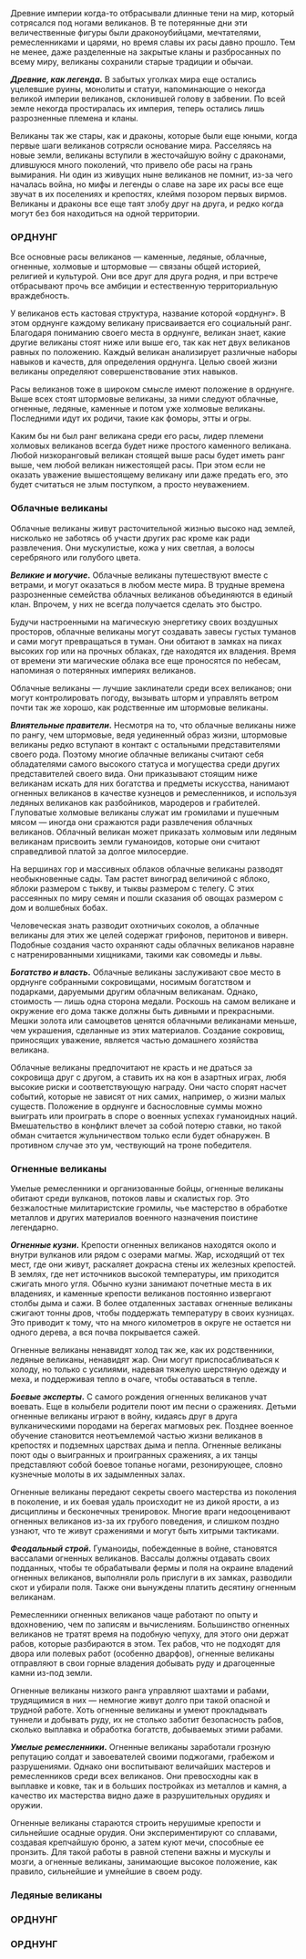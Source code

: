 Древние империи когда-то отбрасывали длинные тени на мир, который сотрясался под ногами великанов. В те потерянные дни эти величественные фигуры были драконоубийцами, мечтателями, ремесленниками и царями, но время славы их расы давно прошло. Тем не менее, даже разделенные на закрытые кланы и разбросанных по всему миру, великаны сохранили старые традиции и обычаи.

**_Древние, как легенда_.** В забытых уголках мира еще остались уцелевшие руины, монолиты и статуи, напоминающие о некогда великой империи великанов, склонившей голову в забвении. По всей земле некогда простиралась их империя, теперь остались лишь разрозненные племена и кланы.

Великаны так же стары, как и драконы, которые были еще юными, когда первые шаги великанов сотрясли основание мира. Расселяясь на новые земли, великаны вступили в жесточайшую войну с драконами, длившуюся много поколений, что привело обе расы на грань вымирания. Ни один из живущих ныне великанов не помнит, из-за чего началась война, но мифы и легенды о славе на заре их расы все еще звучат в их поселениях и крепостях, клеймя позором первых вирмов. Великаны и драконы все еще таят злобу друг на друга, и редко когда могут без боя находиться на одной территории.
### ОРДНУНГ  

Все основные расы великанов — каменные, ледяные, облачные, огненные, холмовые и штормовые — связаны общей историей, религией и культурой. Они все друг для друга родня, и при встрече отбрасывают прочь все амбиции и естественную территориальную враждебность.  

У великанов есть кастовая структура, название которой «орднунг». В этом орднунге каждому великану присваивается его социальный ранг. Благодаря пониманию своего места в орднунге, великан знает, какие другие великаны стоят ниже или выше его, так как нет двух великанов равных по положению. Каждый великан анализирует различные наборы навыков и качеств, для определения орднунга. Целью своей жизни великаны определяют совершенствование этих навыков.

Расы великанов тоже в широком смысле имеют положение в орднунге. Выше всех стоят штормовые великаны, за ними следуют облачные, огненные, ледяные, каменные и потом уже холмовые великаны. Последними идут их родичи, такие как фоморы, этты и огры.

Каким бы ни был ранг великана среди его расы, лидер племени холмовых великанов всегда будет ниже простого каменного великана. Любой низкоранговый великан стоящей выше расы будет иметь ранг выше, чем любой великан нижестоящей расы. При этом если не оказать уважение вышестоящему великану или даже предать его, это будет считаться не злым поступком, а просто неуважением.

### Облачные великаны 
Облачные великаны живут расточительной жизнью высоко над землей, нисколько не заботясь об участи других рас кроме как ради развлечения. Они мускулистые, кожа у них светлая, а волосы серебряного или голубого цвета.

**_Великие и могучие_.** Облачные великаны путешествуют вместе с ветрами, и могут оказаться в любом месте мира. В трудные времена разрозненные семейства облачных великанов объединяются в единый клан. Впрочем, у них не всегда получается сделать это быстро.

Будучи настроенными на магическую энергетику своих воздушных просторов, облачные великаны могут создавать завесы густых туманов и сами могут превращаться в туман. Они обитают в замках на пиках высоких гор или на прочных облаках, где находятся их владения. Время от времени эти магические облака все еще проносятся по небесам, напоминая о потерянных империях великанов.

Облачные великаны — лучшие заклинатели среди всех великанов; они могут контролировать погоду, вызывать шторм и управлять ветром почти так же хорошо, как родственные им штормовые великаны.

**_Влиятельные правители_.** Несмотря на то, что облачные великаны ниже по рангу, чем штормовые, ведя уединенный образ жизни, штормовые великаны редко вступают в контакт с остальными представителями своего рода. Поэтому многие облачные великаны считают себя обладателями самого высокого статуса и могущества среди других представителей своего вида. Они приказывают стоящим ниже великанам искать для них богатства и предметы искусства, нанимают огненных великанов в качестве кузнецов и ремесленников, и используя ледяных великанов как разбойников, мародеров и грабителей. Глуповатые холмовые великаны служат им громилами и пушечным мясом — иногда они сражаются ради развлечения облачных великанов. Облачный великан может приказать холмовым или ледяным великанам присвоить земли гуманоидов, которые они считают справедливой платой за долгое милосердие.

На вершинах гор и массивных облаков облачные великаны разводят необыкновенные сады. Там растет виноград величиной с яблоко, яблоки размером с тыкву, и тыквы размером с телегу. С этих рассеянных по миру семян и пошли сказания об овощах размером с дом и волшебных бобах.

Человеческая знать разводит охотничьих соколов, а облачные великаны для этих же целей содержат грифонов, перитонов и виверн. Подобные создания часто охраняют сады облачных великанов наравне с натренированными хищниками, такими как совомеды и львы.

**_Богатство и власть_.** Облачные великаны заслуживают свое место в орднунге собранными сокровищами, носимым богатством и подарками, даруемыми другим облачным великанам. Однако, стоимость — лишь одна сторона медали. Роскошь на самом великане и окружение его дома также должны быть дивными и прекрасными. Мешки золота или самоцветов ценятся облачными великанами меньше, чем украшения, сделанные из этих материалов. Создание сокровищ, приносящих уважение, является частью домашнего хозяйства великана.

Облачные великаны предпочитают не красть и не драться за сокровища друг с другом, а ставить их на кон в азартных играх, любя высокие риски и соответствующую награду. Они часто спорят насчет событий, которые не зависят от них самих, например, о жизни малых существ. Положение в орднунге и баснословные суммы можно выиграть или проиграть в споре о военных успехах гуманоидных наций. Вмешательство в конфликт влечет за собой потерю ставки, но такой обман считается жульничеством только если будет обнаружен. В противном случае это ум, чествующий на троне победителя.
### Огненные великаны  
Умелые ремесленники и организованные бойцы, огненные великаны обитают среди вулканов, потоков лавы и скалистых гор. Это безжалостные милитаристские громилы, чье мастерство в обработке металлов и других материалов военного назначения поистине легендарно.

**_Огненные кузни_.** Крепости огненных великанов находятся около и внутри вулканов или рядом с озерами магмы. Жар, исходящий от тех мест, где они живут, раскаляет докрасна стены их железных крепостей. В землях, где нет источников высокой температуры, им приходится сжигать много угля. Обычно кузни занимают почетные места в их владениях, и каменные крепости великанов постоянно извергают столбы дыма и сажи. В более отдаленных заставах огненные великаны сжигают тонны дров, чтобы поддержать температуру в своих кузницах. Это приводит к тому, что на много километров в округе не остается ни одного дерева, а вся почва покрывается сажей.

Огненные великаны ненавидят холод так же, как их родственники, ледяные великаны, ненавидят жар. Они могут приспосабливаться к холоду, но только с усилиями, надевая тяжелую шерстяную одежду и меха, и поддерживая тепло в очаге, чтобы оставаться в тепле.

**_Боевые эксперты_.** С самого рождения огненных великанов учат воевать. Еще в колыбели родители поют им песни о сражениях. Детьми огненные великаны играют в войну, кидаясь друг в друга вулканическими породами на берегах магмовых рек. Позднее военное обучение становится неотъемлемой частью жизни великанов в крепостях и подземных царствах дыма и пепла. Огненные великаны поют оды о выигранных и проигранных сражениях, а их танцы представляют собой боевое топанье ногами, резонирующее, словно кузнечные молоты в их задымленных залах.

Огненные великаны передают секреты своего мастерства из поколения в поколение, и их боевая удаль происходит не из дикой ярости, а из дисциплины и бесконечных тренировок. Многие враги недооценивают огненных великанов из-за их грубого поведения, и слишком поздно узнают, что те живут сражениями и могут быть хитрыми тактиками.

**_Феодальный строй_.** Гуманоиды, побежденные в войне, становятся вассалами огненных великанов. Вассалы должны отдавать своих подданных, чтобы те обрабатывали фермы и поля на окраине владений огненных великанов, выполняли роль прислуги в их замках, разводили скот и убирали поля. Также они вынуждены платить десятину огненным великанам.

Ремесленники огненных великанов чаще работают по опыту и вдохновению, чем по записям и вычислениям. Большинство огненных великанов не тратят время на подобную чепуху, для этого они держат рабов, которые разбираются в этом. Тех рабов, что не подходят для двора или полевых работ (особенно дварфов), огненные великаны отправляют в свои горные владения добывать руду и драгоценные камни из-под земли.

Огненные великаны низкого ранга управляют шахтами и рабами, трудящимися в них — немногие живут долго при такой опасной и трудной работе. Хоть огненные великаны и умеют прокладывать туннели и добывать руду, их не столько заботит безопасность рабов, сколько выплавка и обработка богатств, добываемых этими рабами.

**_Умелые ремесленники_.** Огненные великаны заработали грозную репутацию солдат и завоевателей своими поджогами, грабежом и разрушениями. Однако они воспитывают величайших мастеров и ремесленников среди всех великанов. Они превосходны как в выплавке и ковке, так и в больших постройках из металлов и камня, а качество их мастерства видно даже в разрушительных орудиях и оружии.

Огненные великаны стараются строить нерушимые крепости и сильнейшие осадные орудия. Они экспериментируют со сплавами, создавая крепчайшую броню, а затем куют мечи, способные ее пронзить. Для такой работы в равной степени важны и мускулы и мозги, а огненные великаны, занимающие высокое положение, как правило, сильнейшие и умнейшие в своем роду.
### Ледяные великаны  

### ОРДНУНГ  

### ОРДНУНГ  
